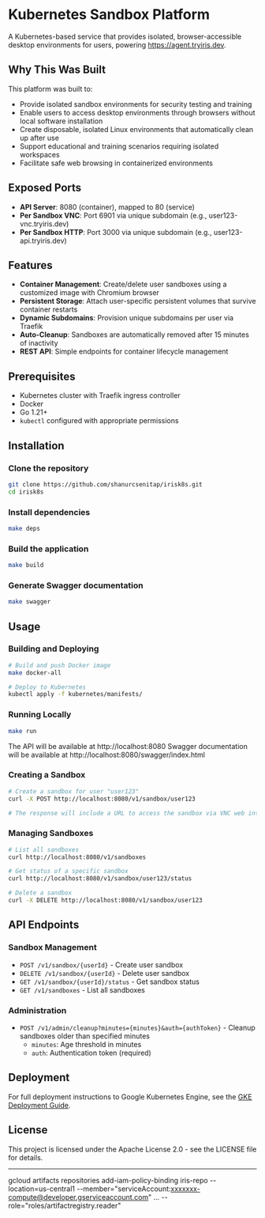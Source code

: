 # Kubernetes Sandbox Platform

A Kubernetes-based service that provides isolated, browser-accessible desktop environments for users, powering https://agent.tryiris.dev.

## Why This Was Built

This platform was built to:
- Provide isolated sandbox environments for security testing and training
- Enable users to access desktop environments through browsers without local software installation
- Create disposable, isolated Linux environments that automatically clean up after use
- Support educational and training scenarios requiring isolated workspaces
- Facilitate safe web browsing in containerized environments

## Exposed Ports

- **API Server**: 8080 (container), mapped to 80 (service)
- **Per Sandbox VNC**: Port 6901 via unique subdomain (e.g., user123-vnc.tryiris.dev)
- **Per Sandbox HTTP**: Port 3000 via unique subdomain (e.g., user123-api.tryiris.dev)

## Features

- **Container Management**: Create/delete user sandboxes using a customized image with Chromium browser
- **Persistent Storage**: Attach user-specific persistent volumes that survive container restarts
- **Dynamic Subdomains**: Provision unique subdomains per user via Traefik
- **Auto-Cleanup**: Sandboxes are automatically removed after 15 minutes of inactivity
- **REST API**: Simple endpoints for container lifecycle management

## Prerequisites

- Kubernetes cluster with Traefik ingress controller
- Docker
- Go 1.21+
- `kubectl` configured with appropriate permissions

## Installation

### Clone the repository

```bash
git clone https://github.com/shanurcsenitap/irisk8s.git
cd irisk8s
```

### Install dependencies

```bash
make deps
```

### Build the application

```bash
make build
```

### Generate Swagger documentation

```bash
make swagger
```

## Usage

### Building and Deploying

```bash
# Build and push Docker image
make docker-all

# Deploy to Kubernetes
kubectl apply -f kubernetes/manifests/
```

### Running Locally

```bash
make run
```

The API will be available at http://localhost:8080
Swagger documentation will be available at http://localhost:8080/swagger/index.html

### Creating a Sandbox

```bash
# Create a sandbox for user "user123"
curl -X POST http://localhost:8080/v1/sandbox/user123

# The response will include a URL to access the sandbox via VNC web interface
```

### Managing Sandboxes

```bash
# List all sandboxes
curl http://localhost:8080/v1/sandboxes

# Get status of a specific sandbox
curl http://localhost:8080/v1/sandbox/user123/status

# Delete a sandbox
curl -X DELETE http://localhost:8080/v1/sandbox/user123
```

## API Endpoints

### Sandbox Management
- `POST /v1/sandbox/{userId}` - Create user sandbox
- `DELETE /v1/sandbox/{userId}` - Delete user sandbox
- `GET /v1/sandbox/{userId}/status` - Get sandbox status
- `GET /v1/sandboxes` - List all sandboxes

### Administration
- `POST /v1/admin/cleanup?minutes={minutes}&auth={authToken}` - Cleanup sandboxes older than specified minutes
  - `minutes`: Age threshold in minutes
  - `auth`: Authentication token (required)

## Deployment

For full deployment instructions to Google Kubernetes Engine, see the [GKE Deployment Guide](docs/deployment/gke-deployment-guide.md).

## License

This project is licensed under the Apache License 2.0 - see the LICENSE file for details.



----


gcloud artifacts repositories add-iam-policy-binding iris-repo --location=us-central1 --member="serviceAccount:xxxxxxx-compute@developer.gserviceaccount.com" … --role="roles/artifactregistry.reader"